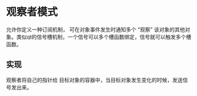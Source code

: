 # 观察者模式
允许你定义一种订阅机制， 可在对象事件发生时通知多个 “观察” 该对象的其他对象。类似qt的信号槽机制，一个信号可以多个槽函数绑定，信号就可以触发多个槽函数。

## 实现
观察者将自己的指针给 目标对象的容器中，当目标对象发生变化的时候，发送信号发出来。
